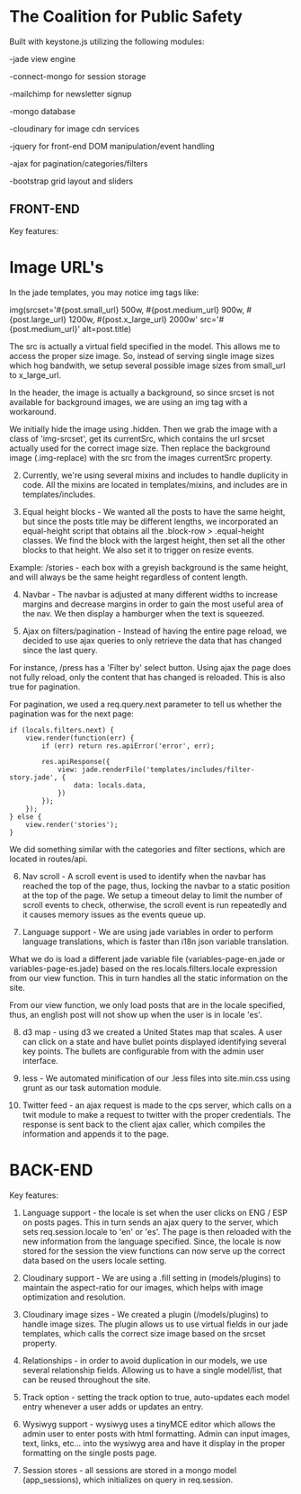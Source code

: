 # The Coalition for Public Safety


Built with keystone.js utilizing the following modules:


-jade view engine

-connect-mongo for session storage

-mailchimp for newsletter signup

-mongo database

-cloudinary for image cdn services

-jquery for front-end DOM manipulation/event handling

-ajax for pagination/categories/filters

-bootstrap grid layout and sliders


## FRONT-END 


Key features:

# Image URL's 

In the jade templates, you may notice img tags like:



img(srcset='#{post.small_url} 500w, #{post.medium_url} 900w, #{post.large_url} 1200w, #{post.x_large_url} 2000w' src='#{post.medium_url}' alt=post.title)


The src is actually a virtual field specified in the model. This allows me to access the proper size image. So, instead of serving single image sizes which hog bandwith, we setup several possible image sizes from small_url to x_large_url.


In the header, the image is actually a background, so since srcset is not available for background images, we are using an img tag with a workaround. 


We initially hide the image using .hidden. Then we grab the image with a class of 'img-srcset', get its currentSrc, which contains the url srcset actually used for the correct image size. Then replace the background image (.img-replace) with the src from the images currentSrc property.




2) Currently, we're using several mixins and includes to handle duplicity in code. All the mixins are located in templates/mixins, and includes are in templates/includes.




3) Equal height blocks - We wanted all the posts to have the same height, but since the posts title may be different lengths, we incorporated an equal-height script that obtains all the .block-row > .equal-height classes. We find the block with the largest height, then set all the other blocks to that height. We also set it to trigger on resize events.


Example: /stories - each box with a greyish background is the same height, and will always be the same height regardless of content length.




4) Navbar - The navbar is adjusted at many different widths to increase margins and decrease margins in order to gain the most useful area of the nav. We then display a hamburger when the text is squeezed.




5) Ajax on filters/pagination - Instead of having the entire page reload, we decided to use ajax queries to only retrieve the data that has changed since the last query. 


For instance, /press has a 'Filter by' select button. Using ajax the page does not fully reload, only the content that has changed is reloaded. This is also true for pagination.


For pagination, we used a req.query.next parameter to tell us whether the pagination was for the next page:


	if (locals.filters.next) {
		view.render(function(err) {
			if (err) return res.apiError('error', err);

			res.apiResponse({
				view: jade.renderFile('templates/includes/filter-story.jade', {
					data: locals.data,
				})
			});
		});
	} else {
		view.render('stories');
	}


We did something similar with the categories and filter sections, which are located in routes/api.




6) Nav scroll - A scroll event is used to identify when the navbar has reached the top of the page, thus, locking the navbar to a static position at the top of the page. We setup a timeout delay to limit the number of scroll events to check, otherwise, the scroll event is run repeatedly  and it causes memory issues as the events queue up.




7) Language support - We are using jade variables in order to perform language translations, which is faster than i18n json variable translation. 


What we do is load a different jade variable file (variables-page-en.jade or variables-page-es.jade) based on the res.locals.filters.locale expression from our view function. This in turn handles all the static information on the site. 


From our view function, we only load posts that are in the locale specified, thus, an english post will not show up when the user is in locale 'es'. 




8) d3 map - using d3 we created a United States map that scales. A user can click on a state and have bullet points displayed identifying several key points. The bullets are configurable from with the admin user interface.




9) less - We automated minification of our .less files into site.min.css using grunt as our task automation module.




10) Twitter feed - an ajax request is made to the cps server, which calls on a twit module to make a request to twitter with the proper credentials. The response is sent back to the client ajax caller, which compiles the information and appends it to the page.



# BACK-END 


Key features:


1) Language support - the locale is set when the user clicks on ENG / ESP on posts pages. This in turn sends an ajax query to the server, which sets req.session.locale to 'en' or 'es'. The page is then reloaded with the new information from the language specified. Since, the locale is now stored for the session the view functions can now serve up the correct data based on the users locale setting.




2) Cloudinary support - We are using a .fill setting in (models/plugins) to maintain the aspect-ratio for our images, which helps with image optimization and resolution.




3) Cloudinary image sizes - We created a plugin (/models/plugins) to handle image sizes. The plugin allows us to use virtual fields in our jade templates, which calls the correct size image based on the srcset property.




4) Relationships - in order to avoid duplication in our models, we use several relationship fields. Allowing us to have a single model/list, that can be reused throughout the site.




5) Track option - setting the track option to true, auto-updates each model entry whenever a user adds or updates an entry.




6) Wysiwyg support - wysiwyg uses a tinyMCE editor which allows the admin user to enter posts with html formatting. Admin can input images, text, links, etc... into the wysiwyg area and have it display in the proper formatting on the single posts page.




7) Session stores - all sessions are stored in a mongo model (app_sessions), which initializes on query in req.session.
